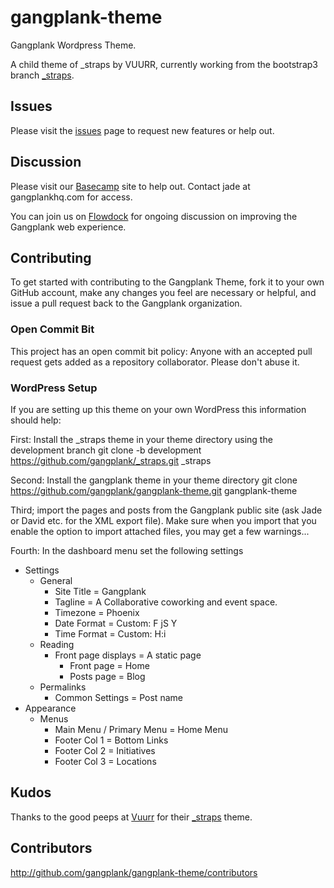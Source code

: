 gangplank-theme
===============

Gangplank Wordpress Theme.

A child theme of _straps by VUURR, currently working from the bootstrap3 branch [_straps](https://github.com/gangplank/_straps/tree/bootstrap3).

Issues
------

Please visit the [issues](https://github.com/gangplank/gangplank-theme/issues) page to request new features or help out.

Discussion
----------

Please visit our [Basecamp](https://gangplank.basecamphq.com/projects/11071561-gangplank-website/log) site to help out. Contact jade at gangplankhq.com for access.

You can join us on [Flowdock](https://integrum.flowdock.com/invitations/6525d90a026d03425b8ebbf3cc3e0477a02c125b-gp-website) for ongoing discussion on improving the Gangplank web experience.

Contributing
---------------

To get started with contributing to the Gangplank Theme, fork it to your own GitHub account, make any changes you feel are necessary or helpful, and issue a pull request back to the Gangplank organization.

### Open Commit Bit ###

This project has an open commit bit policy: Anyone with an accepted pull request gets added as a repository collaborator. Please don't abuse it.

### WordPress Setup ###

If you are setting up this theme on your own WordPress this information should help:

First: Install the _straps theme in your theme directory using the development branch
git clone -b development https://github.com/gangplank/_straps.git _straps

Second: Install the gangplank theme in your theme directory
git clone https://github.com/gangplank/gangplank-theme.git gangplank-theme

Third; import the pages and posts from the Gangplank public site (ask Jade or David etc. for the XML export file). Make sure when you import that you enable the option to import attached files, you may get a few warnings...

Fourth: In the dashboard menu set the following settings

* Settings
	* General
		* Site Title = Gangplank
		* Tagline = A Collaborative coworking and event space.
		* Timezone = Phoenix
		* Date Format = Custom: F jS Y
		* Time Format = Custom: H:i
	* Reading
		* Front page displays = A static page
			* Front page = Home
			* Posts page = Blog
	* Permalinks
		* Common Settings = Post name
* Appearance
	* Menus
		* Main Menu / Primary Menu = Home Menu
		* Footer Col 1 = Bottom Links
		* Footer Col 2 = Initiatives
		* Footer Col 3 = Locations

Kudos
------

Thanks to the good peeps at [Vuurr](http://vuurr.com) for their [_straps](https://github.com/VUURR/_straps) theme.

Contributors
------------

http://github.com/gangplank/gangplank-theme/contributors
